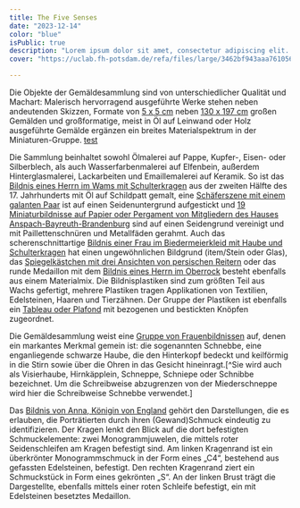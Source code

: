 ```yaml
---
title: The Five Senses
date: "2023-12-14"
color: "blue"
isPublic: true
description: "Lorem ipsum dolor sit amet, consectetur adipiscing elit. Sed at imperdiet sapien. Fusce dolor ex, lobortis sit amet tincidunt id, posuere vel metus. Donec et ipsum et odio ullamcorper tincidunt sit amet id sem. Mauris non lorem imperdiet, rutrum mi nec, condimentum tortor. Quisque sit amet odio facilisis, porttitor nunc quis, dictum est. Quisque sollicitudin lorem et est ullamcorper vestibulum. Quisque a aliquet tortor. Morbi ac purus nibh. Cras a mauris sodales, maximus tellus eu, efficitur lectus. Quisque congue iaculis massa quis bibendum. In mauris turpis, scelerisque id faucibus et, vestibulum id risus. Nam consequat rhoncus libero, ut molestie lectus tincidunt tristique. Vivamus ut fringilla arcu, vitae eleifend quam. Integer pretium quam sed eleifend rhoncus. Aenean faucibus nunc non commodo hendrerit. Morbi sodales vel lectus id facilisis."
cover: "https://uclab.fh-potsdam.de/refa/files/large/3462bf943aaa761056dba91c89a90652c4833aaf.jpg"

---
```


Die Objekte der Gemäldesammlung sind von unterschiedlicher Qualität und Machart: Malerisch hervorragend ausgeführte Werke stehen neben andeutenden Skizzen, Formate von [5 x 5 cm](item/463) neben [130 x 197 cm](item/148) großen Gemälden und großformatige, meist in Öl auf Leinwand oder Holz ausgeführte Gemälde ergänzen ein breites Materialspektrum in der Miniaturen-Gruppe.
[test](item/40162)


Die Sammlung beinhaltet sowohl Ölmalerei auf Pappe, Kupfer-, Eisen- oder Silberblech, als auch Wasserfarbenmalerei auf Elfenbein, außerdem Hinterglasmalerei, Lackarbeiten und Emaillemalerei auf Keramik. So ist das [Bildnis eines Herrn im Wams mit Schulterkragen](item/437) aus der zweiten Hälfte des 17. Jahrhunderts mit Öl auf Schildpatt gemalt, eine [Schäferszene mit einem galanten Paar](item/68) ist auf einen Seidenuntergrund aufgestickt und [19 Miniaturbildnisse auf Papier oder Pergament von Mitgliedern des Hauses Anspach-Bayreuth-Brandenburg](item/332) sind auf einen Seidengrund vereinigt und mit Paillettenschnüren und Metallfäden gerahmt. Auch das scherenschnittartige [Bildnis einer Frau im Biedermeierkleid mit Haube und Schulterkragen](item/447) hat einen ungewöhnlichen Bildgrund (item/Stein oder Glas), das [Spiegelkästchen mit drei Ansichten von persischen Reitern](item/530) oder das runde Medaillon mit dem [Bildnis eines Herrn im Oberrock](item/301) besteht ebenfalls aus einem Materialmix. Die Bildnisplastiken sind zum größten Teil aus Wachs ­gefertigt, mehrere Plastiken tragen Applikationen von Textilien, Edelsteinen, Haaren und Tierzähnen. Der Gruppe der Plastiken ist ebenfalls ein [Tableau oder Plafond](item/5407) mit bezogenen und bestickten Knöpfen zugeordnet.

Die Gemäldesammlung weist eine [Gruppe von Frauenbildnissen](set/31735) auf, denen ein markantes Merkmal gemein ist: die sogenannten Schnebbe, eine enganliegende schwarze Haube, die den Hinterkopf bedeckt und keilförmig in die Stirn sowie über die Ohren in das Gesicht hineinragt.[^Sie wird auch als Visierhaube, Hirnkäpplein, Schneppe, Schniepe oder Schnibbe bezeichnet. Um die Schreibweise abzugrenzen von der Miederschneppe wird hier die Schreibweise Schnebbe verwendet.]
    
Das [Bildnis von Anna, Königin von England](item/306) gehört den Darstellungen, die es erlauben, die Porträtierten durch ihren (Gewand)Schmuck eindeutig zu identifizieren. Der Kragen lenkt den Blick auf die dort befestigten Schmuckelemente: zwei Monogrammjuwelen, die mittels roter Seidenschleifen am Kragen befestigt sind. Am linken Kragenrand ist ein überkrönter Monogrammschmuck in der Form eines „C4“, bestehend aus gefassten Edelsteinen, befestigt. Den rechten Kragenrand ziert ein Schmuckstück in Form eines gekrönten „S“. An der linken Brust trägt die Dargestellte, ebenfalls mittels einer roten Schleife befestigt, ein mit Edelsteinen besetztes Medaillon. 
